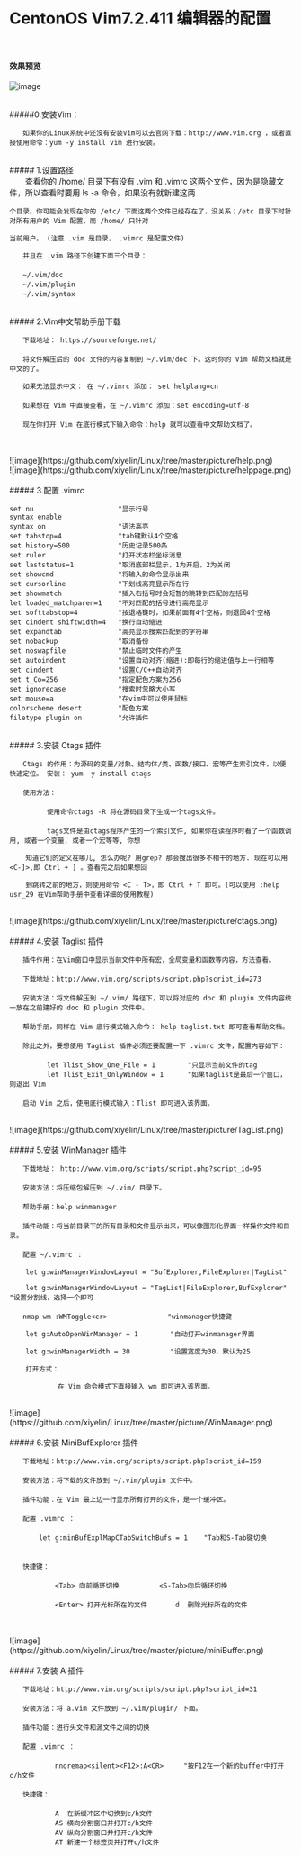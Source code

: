 # CentonOS Vim7.2.411 编辑器的配置


<br>

#### 效果预览 <br>
![image](https://github.com/xiyelin/Linux/tree/master/picture/fanal.png)




<br>
#####0.安装Vim：<br>

    　　如果你的Linux系统中还没有安装Vim可以去官网下载：http://www.vim.org ，或者直接使用命令：yum -y install vim 进行安装。


<br>
##### 1.设置路径<br>
    　　查看你的 /home/ 目录下有没有 .vim 和 .vimrc 这两个文件，因为是隐藏文件，所以查看时要用 ls -a 命令，如果没有就新建这两
    
    个目录。你可能会发现在你的 /etc/ 下面这两个文件已经存在了，没关系；/etc 目录下时针对所有用户的 Vim 配置，而 /home/ 只针对
    
    当前用户。 (注意 .vim 是目录， .vimrc 是配置文件)
    
    　　并且在 .vim 路径下创建下面三个目录：
    　　
    　　~/.vim/doc
    　　~/.vim/plugin
    　　~/.vim/syntax
    
<br>  
##### 2.Vim中文帮助手册下载<br>

    　　下载地址： https://sourceforge.net/
    　　
    　　将文件解压后的 doc 文件的内容复制到 ~/.vim/doc 下。这时你的 Vim 帮助文档就是中文的了。
    
    　　如果无法显示中文： 在 ~/.vimrc 添加： set helplang=cn
    　　
    　　如果想在 Vim 中直接查看，在 ~/.vimrc 添加：set encoding=utf-8
    　　
    　　现在你打开 Vim 在底行模式下输入命令：help 就可以查看中文帮助文档了。
    　　
<br>
![image](https://github.com/xiyelin/Linux/tree/master/picture/help.png)





<br>
![image](https://github.com/xiyelin/Linux/tree/master/picture/helppage.png)






<br>
<br>
##### 3.配置 .vimrc <br>

    set nu                     "显示行号 
    syntax enable 
    syntax on                  "语法高亮 
    set tabstop=4              "tab键默认4个空格 
    set history=500            "历史记录500条 
    set ruler                  "打开状态栏坐标消息 
    set laststatus=1           "取消底部栏显示，1为开启，2为关闭 
    set showcmd                "将输入的命令显示出来 
    set cursorline             "下划线高亮显示所在行 
    set showmatch              "插入右括号时会短暂的跳转到匹配的左括号 
    let loaded_matchparen=1    "不对匹配的括号进行高亮显示 
    set softtabstop=4          "按退格键时，如果前面有4个空格，则退回4个空格 
    set cindent shiftwidth=4   "换行自动缩进 
    set expandtab              "高亮显示搜索匹配到的字符串 
    set nobackup               "取消备份 
    set noswapfile             "禁止临时文件的产生 
    set autoindent             "设置自动对齐(缩进):即每行的缩进值与上一行相等
    set cindent                "设置C/C++自动对齐 
    set t_Co=256               "指定配色方案为256 
    set ignorecase             "搜索时忽略大小写 
    set mouse=a                "在vim中可以使用鼠标 
    colorscheme desert         "配色方案 
    filetype plugin on         "允许插件

<br>
##### 3.安装 Ctags 插件 <br>

    　　Ctags 的作用：为源码的变量/对象、结构体/类、函数/接口、宏等产生索引文件，以便快速定位。 安装： yum -y install ctags 
    　　
    　　使用方法：
    　　
    　　      使用命令ctags -R 将在源码目录下生成一个tags文件。
    　　    
    　　      tags文件是由ctags程序产生的一个索引文件, 如果你在读程序时看了一个函数调用, 或者一个变量, 或者一个宏等等, 你想
    
        知道它们的定义在哪儿, 怎么办呢? 用grep? 那会搜出很多不相干的地方. 现在可以用<C-]>,即 Ctrl + ] 。查看完之后如果想回
        
        到跳转之前的地方，则使用命令 <C - T>，即 Ctrl + T 即可。(可以使用 :help usr_29 在Vim帮助手册中查看详细的使用教程)

<br>
![image](https://github.com/xiyelin/Linux/tree/master/picture/ctags.png)





<br>
<br>
##### 4.安装 Taglist 插件 <br>

    　　插件作用：在Vim窗口中显示当前文件中所有宏，全局变量和函数等内容，方法查看。
    　　
    　　下载地址：http://www.vim.org/scripts/script.php?script_id=273
    　　
    　　安装方法：将文件解压到 ~/.vim/ 路径下，可以将对应的 doc 和 plugin 文件内容统一放在之前建好的 doc 和 plugin 文件中。
    　　
    　　帮助手册，同样在 Vim 底行模式输入命令： help taglist.txt 即可查看帮助文档。
    　　
    　　除此之外，要想使用 TagList 插件必须还要配置一下 .vimrc 文件，配置内容如下：
    　　
    　　      let Tlist_Show_One_File = 1        "只显示当前文件的tag
    　　      let Tlist_Exit_OnlyWindow = 1      "如果taglist是最后一个窗口，则退出 Vim
    　　      
    　　启动 Vim 之后，使用底行模式输入：Tlist 即可进入该界面。

<br>
![image](https://github.com/xiyelin/Linux/tree/master/picture/TagList.png)





<br>
<br>
##### 5.安装  WinManager 插件 <br>

    　　下载地址： http://www.vim.org/scripts/script.php?script_id=95
    　　
    　　安装方法：将压缩包解压到 ~/.vim/ 目录下。
    　　
    　　帮助手册：help winmanager
    　　
    　　插件动能：将当前目录下的所有目录和文件显示出来，可以像图形化界面一样操作文件和目录。
    　　
    　　配置 ~/.vimrc ：
    　　
        let g:winManagerWindowLayout = "BufExplorer,FileExplorer|TagList"
        
        let g:winManagerWindowLayout = "TagList|FileExplorer,BufExplorer"   "设置分割线，选择一个即可
    　　
    　　nmap wm :WMToggle<cr>               "winmanager快捷键 
        
        let g:AutoOpenWinManager = 1        "自动打开winmanager界面 
        
        let g:winManagerWidth = 30          "设置宽度为30，默认为25 
        
        打开方式：
        
                在 Vim 命令模式下直接输入 wm 即可进入该界面。

<br>
![image](https://github.com/xiyelin/Linux/tree/master/picture/WinManager.png)






<br>
<br>
##### 6.安装 MiniBufExplorer 插件 <br>

    　　下载地址：http://www.vim.org/scripts/script.php?script_id=159
    　　
    　　安装方法：将下载的文件放到 ~/.vim/plugin 文件中。
    　　
    　　插件功能：在 Vim 最上边一行显示所有打开的文件，是一个缓冲区。
    　　
    　　配置 .vimrc ：
    　　
    　　    let g:minBufExplMapCTabSwitchBufs = 1    "Tab和S-Tab键切换
    　　    
    　　
    　　快捷键：
    　　        
    　　        <Tab> 向前循环切换          <S-Tab>向后循环切换
    　　      
    　　        <Enter> 打开光标所在的文件       d  删除光标所在的文件
    　　        

<br>
![image](https://github.com/xiyelin/Linux/tree/master/picture/miniBuffer.png)






<br>
<br>
##### 7.安装 A 插件 <br>

    　　下载地址：http://www.vim.org/scripts/script.php?script_id=31
    　　
    　　安装方法：将 a.vim 文件放到 ~/.vim/plugin/ 下面。
    　　
    　　插件功能：进行头文件和源文件之间的切换
    　　
    　　配置 .vimrc ：
    　　    
    　　        nnoremap<silent><F12>:A<CR>     "按F12在一个新的buffer中打开c/h文件   
    　　        
    　　快捷键：
    　　
    　　        A  在新缓冲区中切换到c/h文件
    　　        AS 横向分割窗口并打开c/h文件
    　　        AV 纵向分割窗口并打开c/h文件
    　　        AT 新建一个标签页并打开c/h文件
    　　        











